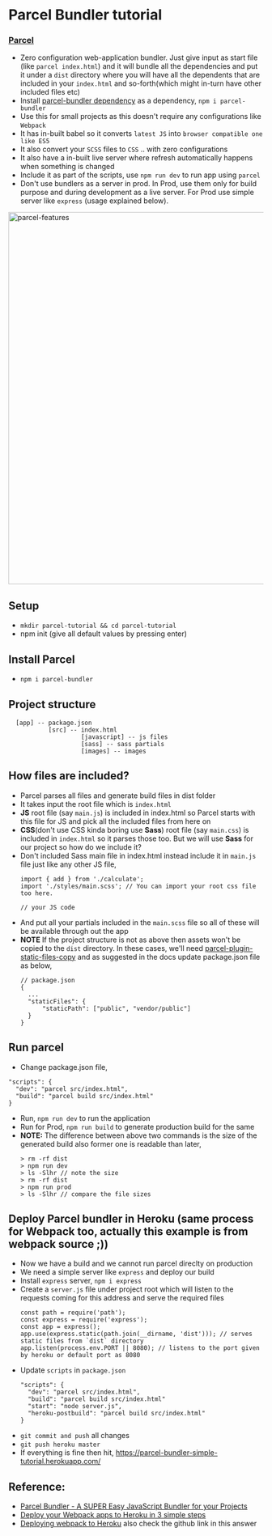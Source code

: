 # Parcel Bundler tutorial

### [Parcel](https://parceljs.org/)
- Zero configuration web-application bundler. Just give input as start file (like `parcel index.html`) and it will bundle all the dependencies and put it under a `dist` directory where you will have all the dependents that are included in your `index.html` and so-forth(which might in-turn have other included files etc)
- Install [parcel-bundler dependency](https://www.npmjs.com/package/parcel-bundler) as a dependency, `npm i parcel-bundler`
- Use this for small projects as this doesn't require any configurations like `Webpack`
- It has in-built babel so it converts `latest JS` into `browser compatible one like ES5`
- It also convert your `SCSS` files to `CSS` .. with zero configurations
- It also have a in-built live server where refresh automatically happens when something is changed
- Include it as part of the scripts, use `npm run dev` to run app using `parcel`
- Don't use bundlers as a server in prod. In Prod, use them only for build purpose and during development as a live server. For Prod use simple server like `express` (usage explained below).

<img width="736" alt="parcel-features" src="https://user-images.githubusercontent.com/4599623/87525917-c7ac0900-c6a7-11ea-9a23-f25a0d8d1a57.png">

## Setup
- `mkdir parcel-tutorial && cd parcel-tutorial`
- npm init (give all default values by pressing enter)

## Install Parcel
- `npm i parcel-bundler`

## Project structure
```
  [app] -- package.json
           [src] -- index.html
                    [javascript] -- js files
                    [sass] -- sass partials
                    [images] -- images

```

## How files are included?
- Parcel parses all files and generate build files in dist folder
- It takes input the root file which is `index.html`
- **JS** root file (say `main.js`) is included in index.html so Parcel starts with this file for JS and pick all the included files from here on
- **CSS**(don't use CSS kinda boring use **Sass**) root file (say `main.css`) is included in `index.html` so it parses those too. But we will use **Sass** for our project so how do we include it?
- Don't included Sass main file in index.html instead include it in `main.js` file just like any other JS file,
  ```
  import { add } from './calculate';
  import './styles/main.scss'; // You can import your root css file too here.

  // your JS code
  ```
- And put all your partials included in the `main.scss` file so all of these will be available through out the app
- **NOTE** If the project structure is not as above then assets won't be copied to the `dist` directory. In these cases, we'll need [parcel-plugin-static-files-copy](https://www.npmjs.com/package/parcel-plugin-static-files-copy) and as suggested in the docs update package.json file as below,
  ```
  // package.json
  {
    ...
    "staticFiles": {
        "staticPath": ["public", "vendor/public"]
    }
  }
  ```

## Run parcel
- Change package.json file,
```
"scripts": {
  "dev": "parcel src/index.html",
  "build": "parcel build src/index.html"
}
```
- Run, `npm run dev` to run the application
- Run for Prod, `npm run build` to generate production build for the same
- **NOTE:** The difference between above two commands is the size of the generated build also former one is readable than later,
  ```
  > rm -rf dist
  > npm run dev
  > ls -Slhr // note the size
  > rm -rf dist
  > npm run prod
  > ls -Slhr // compare the file sizes
  ```
  
## Deploy Parcel bundler in Heroku (same process for Webpack too, actually this example is from webpack source ;))
- Now we have a build and we cannot run parcel direclty on production
- We need a simple server like `express` and deploy our build
- Install `express` server, `npm i express`
- Create a `server.js` file under project root which will listen to the requests coming for this address and serve the required files
  ```
  const path = require('path');
  const express = require('express');
  const app = express();
  app.use(express.static(path.join(__dirname, 'dist'))); // serves static files from `dist` directory
  app.listen(process.env.PORT || 8080); // listens to the port given by heroku or default port as 8080
  ```
- Update `scripts` in `package.json`
  ```
  "scripts": {
    "dev": "parcel src/index.html",
    "build": "parcel build src/index.html"
    "start": "node server.js",
    "heroku-postbuild": "parcel build src/index.html"
  }
  ```
- `git commit and push` all changes
- `git push heroku master`
- If everything is fine then hit, https://parcel-bundler-simple-tutorial.herokuapp.com/

## Reference:
- [Parcel Bundler - A SUPER Easy JavaScript Bundler for your Projects](https://www.youtube.com/watch?v=OK6akGZCC88)
- [Deploy your Webpack apps to Heroku in 3 simple steps](https://codeburst.io/deploy-your-webpack-apps-to-heroku-in-3-simple-steps-4ae072af93a8)
- [Deploying webpack to Heroku](https://stackoverflow.com/a/41902436/967638) also check the github link in this answer
